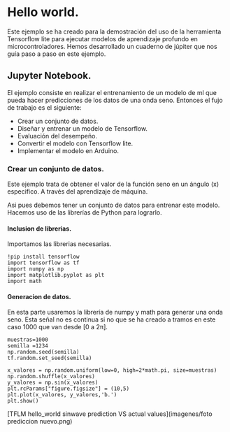 # Hello world.
Este ejemplo se ha creado para la demostración del uso de la herramienta Tensorflow lite para ejecutar modelos de aprendizaje profundo en microcontroladores. Hemos desarrollado un cuaderno de júpiter que nos guía paso a paso en este ejemplo.

## Jupyter Notebook.
El ejemplo consiste en realizar el entrenamiento de un modelo de ml que pueda hacer predicciones de los datos de una onda seno.
Entonces el fujo de trabajo es el siguiente:
- Crear un conjunto de datos.
- Diseñar y entrenar un modelo de Tensorflow.
- Evaluación del desempeño.
- Convertir el modelo con Tensorflow lite.
- Implementar el modelo en Arduino.

### Crear un conjunto de datos.
Este ejemplo trata de obtener el valor de la función seno en un ángulo (x) especifico. A través del aprendizaje de máquina.

Asi pues debemos tener un conjunto de datos para entrenar este modelo. Hacemos uso de las librerías de Python para lograrlo.
#### Inclusion de librerias.
Importamos las librerias necesarias.
```
!pip install tensorflow
import tensorflow as tf
import numpy as np
import matplotlib.pyplot as plt
import math
```
#### Generacion de datos.
En esta parte usaremos la librería de numpy y math para generar una onda seno. Esta señal no es continua si no que se ha creado a tramos en este caso 1000 que van desde [0 a 2π].
```
muestras=1000
semilla =1234
np.random.seed(semilla)
tf.random.set_seed(semilla)

x_valores = np.random.uniform(low=0, high=2*math.pi, size=muestras)
np.random.shuffle(x_valores)
y_valores = np.sin(x_valores)
plt.rcParams["figure.figsize"] = (10,5)
plt.plot(x_valores, y_valores,'b.')
plt.show()
```
[TFLM hello_world sinwave prediction VS actual values](imagenes/foto prediccion nuevo.png) 


